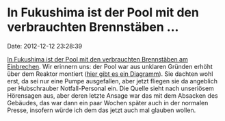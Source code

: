In Fukushima ist der Pool mit den verbrauchten Brennstäben \...
===============================================================

Date: 2012-12-12 23:28:39

[In Fukushima ist der Pool mit den verbrauchten Brennstäben am
Einbrechen](http://enenews.com/fukushima-worker-concrete-reinforcement-of-spent-fuel-pool-no-4-is-terribly-deteriorating-in-a-dangerous-state).
Wir erinnern uns: der Pool war aus unklaren Gründen erhöht über dem
Reaktor montiert ([hier gibt es ein
Diagramm](http://allthingsnuclear.org/spent-fuel-pools-at-fukushima/)).
Sie dachten wohl erst, da sei nur eine Pumpe ausgefallen, aber jetzt
fliegen sie da angeblich per Hubschrauber Notfall-Personal ein. Die
Quelle sieht nach unseriösem Hörensagen aus, aber deren letzte Ansage
war das mit dem Absacken des Gebäudes, das war dann ein paar Wochen
später auch in der normalen Presse, insofern würde ich dem das jetzt
auch mal glauben wollen.
